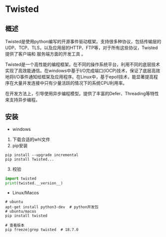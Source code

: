 # Twisted

## 概述

Twisted是使用python编写的开源事件驱动框架。支持很多种协议，包括传输层的UDP、TCP、TLS，以及应用层的HTTP、FTP等，对于所有这些协议，Twisted提供了客户端和 服务端方面的开发工具 。

Twisted是一个高性能的编程框架。在不同的操作系统平台，利用不同的底层技术实现了高效能通信。在windows中基于I/O完成端口(IOCP)技术，保证了底层高效地将I/O事件通知给框架及应用程序。在Linux中，基于epoll技术，能显著提高程序在大量并发连接中只有少量活跃的情况下的系统CPU利用率。

在开发方法上，引导使用异步编程模型。提供了丰富的Defer、Threading等特性来支持异步编程。

## 安装

- windows

1. 下载合适的whl文件
2. pip安装

```shell
pip install --upgrade incremental
pip install Twisted...
```

3. 校验

```python
import twisted
print(twisted.__version__)
```

- Linux/Macos

```shell
# ubuntu
apt-get install python3-dev  # python开发包
# ubuntu/macos
pip install twisted

# 查看版本
pip freeze|grep twisted  # 18.7.0
```

